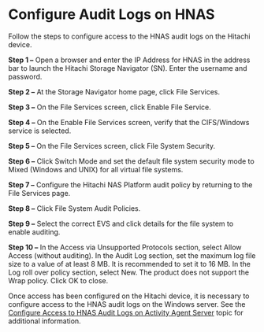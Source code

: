 # Configure Audit Logs on HNAS

Follow the steps to configure access to the HNAS audit logs on the Hitachi device.

**Step 1 –** Open a browser and enter the IP Address for HNAS in the address bar to launch the
Hitachi Storage Navigator (SN). Enter the username and password.

**Step 2 –** At the Storage Navigator home page, click File Services.

**Step 3 –** On the File Services screen, click Enable File Service.

**Step 4 –** On the Enable File Services screen, verify that the CIFS/Windows service is selected.

**Step 5 –** On the File Services screen, click File System Security.

**Step 6 –** Click Switch Mode and set the default file system security mode to Mixed (Windows and
UNIX) for all virtual file systems.

**Step 7 –** Configure the Hitachi NAS Platform audit policy by returning to the File Services page.

**Step 8 –** Click File System Audit Policies.

**Step 9 –** Select the correct EVS and click details for the file system to enable auditing.

**Step 10 –** In the Access via Unsupported Protocols section, select Allow Access (without
auditing). In the Audit Log section, set the maximum log file size to a value of at least 8 MB. It
is recommended to set it to 16 MB. In the Log roll over policy section, select New. The product does
not support the Wrap policy. Click OK to close.

Once access has been configured on the Hitachi device, it is necessary to configure access to the
HNAS audit logs on the Windows server. See the
[Configure Access to HNAS Audit Logs on Activity Agent Server](/docs/accessanalyzer/11.6/config/hitachi/configureaccesstologs.md)
topic for additional information.
